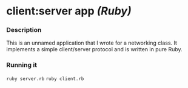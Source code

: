 # client:server app *(Ruby)*

### Description 

This is an unnamed application that I wrote for a networking class. It implements a simple client/server protocol and is written in pure Ruby.

### Running it

`ruby server.rb`
`ruby client.rb`

